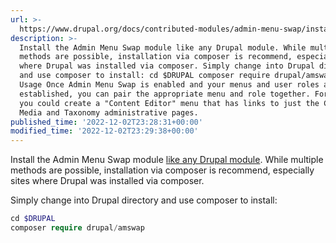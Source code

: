 ```yaml
---
url: >-
  https://www.drupal.org/docs/contributed-modules/admin-menu-swap/installing-and-configuring-admin-menu-swap
description: >-
  Install the Admin Menu Swap module like any Drupal module. While multiple
  methods are possible, installation via composer is recommend, especially sites
  where Drupal was installed via composer. Simply change into Drupal directory
  and use composer to install: cd $DRUPAL composer require drupal/amswap Basic
  Usage Once Admin Menu Swap is enabled and your menus and user roles are
  established, you can pair the appropriate menu and role together. For example,
  you could create a "Content Editor" menu that has links to just the Content,
  Media and Taxonomy administrative pages.
published_time: '2022-12-02T23:28:31+00:00'
modified_time: '2022-12-02T23:29:38+00:00'
---
```

Install the Admin Menu Swap module [like any Drupal module](https://www.drupal.org/docs/extending-drupal/installing-modules). While multiple methods are possible, installation via composer is recommend, especially sites where Drupal was installed via composer.

Simply change into Drupal directory and use composer to install:

```php
cd $DRUPAL
composer require drupal/amswap
```